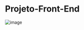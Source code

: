 # Projeto-Front-End

![image](https://user-images.githubusercontent.com/83734913/204616762-962bf1b7-15ee-432b-9d5b-05d851d796e6.png)


